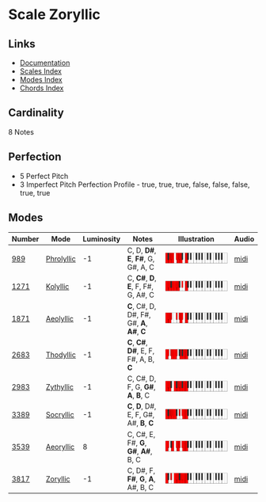 # Scale Zoryllic

## Links

- [Documentation](README.md)
- [Scales Index](Scales.md)
- [Modes Index](Modes.md)
- [Chords Index](Chords.md)

## Cardinality

8 Notes

## Perfection

- 5 Perfect Pitch
- 3 Imperfect Pitch
Perfection Profile - true, true, true, false, false, false, true, true

## Modes

| Number | Mode | Luminosity | Notes | Illustration | Audio |
|--------|------|------------|-------|--------------|-------|
| [989](https://ianring.com/musictheory/scales/989) | [Phrolyllic](ModePhrolyllic.md) | -1 | C, D, **D#**, **E**, **F#**, G, G#, A, C | ![CNaturalPhrolyllic](ModeCNaturalPhrolyllic.png) | [midi](https://github.com/edipermadi/music/blob/main/docs/ModeCNaturalPhrolyllic.mid?raw=true) | 
| [1271](https://ianring.com/musictheory/scales/1271) | [Kolyllic](ModeKolyllic.md) | -1 | C, **C#**, **D**, **E**, F, F#, G, A#, C | ![CNaturalKolyllic](ModeCNaturalKolyllic.png) | [midi](https://github.com/edipermadi/music/blob/main/docs/ModeCNaturalKolyllic.mid?raw=true) | 
| [1871](https://ianring.com/musictheory/scales/1871) | [Aeolyllic](ModeAeolyllic.md) | -1 | **C**, C#, D, D#, F#, G#, **A**, **A#**, **C** | ![CNaturalAeolyllic](ModeCNaturalAeolyllic.png) | [midi](https://github.com/edipermadi/music/blob/main/docs/ModeCNaturalAeolyllic.mid?raw=true) | 
| [2683](https://ianring.com/musictheory/scales/2683) | [Thodyllic](ModeThodyllic.md) | -1 | **C**, **C#**, **D#**, E, F, F#, A, B, **C** | ![CNaturalThodyllic](ModeCNaturalThodyllic.png) | [midi](https://github.com/edipermadi/music/blob/main/docs/ModeCNaturalThodyllic.mid?raw=true) | 
| [2983](https://ianring.com/musictheory/scales/2983) | [Zythyllic](ModeZythyllic.md) | -1 | C, C#, D, F, G, **G#**, **A**, **B**, C | ![CNaturalZythyllic](ModeCNaturalZythyllic.png) | [midi](https://github.com/edipermadi/music/blob/main/docs/ModeCNaturalZythyllic.mid?raw=true) | 
| [3389](https://ianring.com/musictheory/scales/3389) | [Socryllic](ModeSocryllic.md) | -1 | **C**, **D**, D#, E, F, G#, A#, **B**, **C** | ![CNaturalSocryllic](ModeCNaturalSocryllic.png) | [midi](https://github.com/edipermadi/music/blob/main/docs/ModeCNaturalSocryllic.mid?raw=true) | 
| [3539](https://ianring.com/musictheory/scales/3539) | [Aeoryllic](ModeAeoryllic.md) | 8 | C, C#, E, F#, **G**, **G#**, **A#**, B, C | ![CNaturalAeoryllic](ModeCNaturalAeoryllic.png) | [midi](https://github.com/edipermadi/music/blob/main/docs/ModeCNaturalAeoryllic.mid?raw=true) | 
| [3817](https://ianring.com/musictheory/scales/3817) | [Zoryllic](ModeZoryllic.md) | -1 | C, D#, F, **F#**, **G**, **A**, A#, B, C | ![CNaturalZoryllic](ModeCNaturalZoryllic.png) | [midi](https://github.com/edipermadi/music/blob/main/docs/ModeCNaturalZoryllic.mid?raw=true) | 
